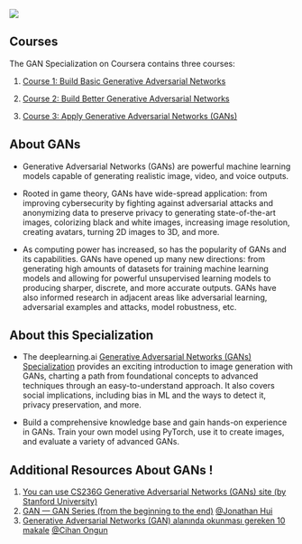 ![](https://user-images.githubusercontent.com/95493251/203358131-7a369eb8-0642-4b9d-9d74-f0d054d67f81.png)

## Courses

The GAN Specialization on Coursera contains three courses:

1. [Course 1: Build Basic Generative Adversarial Networks](https://www.coursera.org/learn/build-basic-generative-adversarial-networks-gans)

2. [Course 2: Build Better Generative Adversarial Networks](https://www.coursera.org/learn/build-better-generative-adversarial-networks-gans)

3. [Course 3: Apply Generative Adversarial Networks (GANs)](https://www.coursera.org/learn/apply-generative-adversarial-networks-gans)



## About GANs

- Generative Adversarial Networks (GANs) are powerful machine learning models capable of generating realistic image, video, and voice outputs. 

- Rooted in game theory, GANs have wide-spread application: from improving cybersecurity by fighting against adversarial attacks and anonymizing data to preserve privacy to generating state-of-the-art images, colorizing black and white images, increasing image resolution, creating avatars, turning 2D images to 3D, and more.   

- As computing power has increased, so has the popularity of GANs and its capabilities. GANs have opened up many new directions: from generating high amounts of datasets for training machine learning models and allowing for powerful unsupervised learning models to producing sharper, discrete, and more accurate outputs. GANs have also informed research in adjacent areas like adversarial learning, adversarial examples and attacks, model robustness, etc.

## About this Specialization

- The deeplearning.ai [Generative Adversarial Networks (GANs) Specialization](https://bit.ly/3bxUX44) provides an exciting introduction to image generation with GANs, charting a path from foundational concepts to advanced techniques through an easy-to-understand approach. It also covers social implications, including bias in ML and the ways to detect it, privacy preservation, and more.

- Build a comprehensive knowledge base and gain hands-on experience in GANs. Train your own model using PyTorch, use it to create images, and evaluate a variety of advanced GANs.


## Additional Resources About GANs !
1. [You can use CS236G Generative Adversarial Networks (GANs) site (by Stanford University)](https://cs236g.stanford.edu/#previous-course-staff)
2. [GAN — GAN Series (from the beginning to the end)](https://jonathan-hui.medium.com/gan-gan-series-2d279f906e7b) [@Jonathan Hui](https://github.com/jhui)
3. [Generative Adversarial Networks (GAN) alanında okunması gereken 10 makale](https://cihanongun.medium.com/generative-adversarial-networks-gan-alanında-okunması-gereken-10-makale-ee9c9ecee3d) [@Cihan Ongun](https://cihanongun.github.io/)
